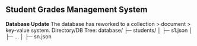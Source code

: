 ## Student Grades Management System

**Database Update**
The database has reworked to a collection > document > key-value system.
Directory/DB Tree:
database/
├─ students/
│  ├─ s1.json
│  ├─ ...
│  ├─ sn.json
